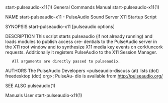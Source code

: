start-pulseaudio-x11(1)                 General Commands Manual                start-pulseaudio-x11(1)

NAME
       start-pulseaudio-x11 - PulseAudio Sound Server X11 Startup Script

SYNOPSIS
       start-pulseaudio-x11 [pulseaudio options]

DESCRIPTION
       This script starts pulseaudio (if not already running) and loads modules to publish access cre‐
       dentials to the PulseAudio server in the X11 root window and to synthesize X11 media key events
       on cork/uncork requests. Additionally it registers PulseAudio to the X11 Session Manager.

       All arguments are directly passed to pulseaudio.

AUTHORS
       The PulseAudio Developers <pulseaudio-discuss (at) lists (dot) freedesktop (dot) org>; PulseAu‐
       dio is available from http://pulseaudio.org/

SEE ALSO
       pulseaudio(1)

Manuals                                          User                          start-pulseaudio-x11(1)
